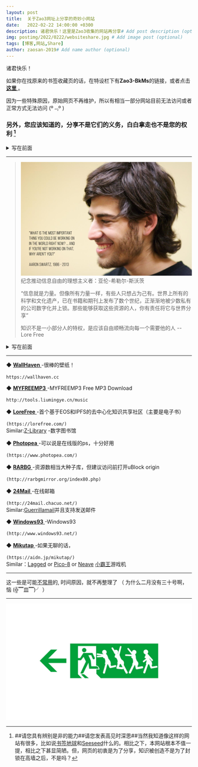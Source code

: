 ```yaml
---
layout: post
title:  关于Zao3网址上分享的奇妙小网站
date:   2022-02-22 14:00:00 +0300
description: 诸君快乐！这里是Zao3收集的网站再分享# Add post description (optional)
img: postimg/2022/0222/websiteshare.jpg # Add image post (optional)
tags: [博客,网站,Share]
author: zaosan-2019# Add name author (optional)
---
```

诸君快乐！

如果你在找原来的书签收藏页的话，在特设栏下有**Zao3-BkMs**的链接，或者点击[ **这里** ](https://zaosan.rthe.xyz)。  

因为一些特殊原因，原始网页不再维护，所以有相当一部分网站目前无法访问或者正常方式无法访问 \(º﹃º )  

### 另外，您应该知道的，分享不是它们的义务，白白拿走也不是您的权利 [^before]



<details><summary>写在前面</summary>
<p>

## 请您具有辨别是非的能力 ##
## 请您发表高见时深思 ##
## 请您具有辨别是非的能力 ##
## 请您发表高见时深思 ##
## 请您具有辨别是非的能力 ##
## 请您发表高见时深思 ##

当然我知道像这样的网站有很多，比如说  

  [ 书签地球 ](https://www.bookmarkearth.com/)  

  [ Seeseed ](https://www.seeseed.com/)  什么的。  

  相比之下，本网站根本不值一提，相比之下甚显简陋。

  但，网页的初衷是为了分享，知识被创造不是为了封锁在高墙之后，不是吗？
  
  任何孔洞都可以透过光。  
  
</p>
</details>


***


>  
>  
>![sharewith](/assets/img/postimg/2022/0222/sharewith.jpeg)
>纪念推动信息自由的理想主义者：亚伦-希勒尔-斯沃茨
>
>“信息就是力量。但像所有力量一样，有些人只想占为己有。世界上所有的科学和文化遗产，已在书籍和期刊上发布了数个世纪，正渐渐地被少数私有的公司数字化并上锁。那些能够获取这些资源的人，你有责任将它与世界分享”
>
>知识不是一小部分人的特权，是应该自由顺畅流向每一个需要他的人  --Lore Free
>  
>  

  
<details><summary>写在前面</summary>
<p>

导向的某些网站可能有较多的广告，您可以试着在浏览器里添加一些插件来获取最佳体验，这里推荐uBlock origin，

</p>
</details>
  
***
  
  



 ◆ [ **WallHaven** ](https://wallhaven.cc) -很棒的壁纸！

 `https://wallhaven.cc`  
  
  
 ◆ [ **MYFREEMP3** ](https://tools.liumingye.cn/music) -MYFREEMP3 Free MP3 Download

 `http://tools.liumingye.cn/music`  
  
  
 ◆ [ **LoreFree** ](https://lorefree.com/) -首个基于EOS和IPFS的去中心化知识共享社区（主要是电子书）  
 
 `(https://lorefree.com/)`  
 Similar:[Z-Library](https://zh.b-ok.com/) -数字图书馆
  
  
 ◆ [ **Photopea** ](https://www.photopea.com/) -可以说是在线版的ps，十分好用  
 
 `(https://www.photopea.com/)`  
  
  
 ◆ [ **RARBG** ](http://rarbgmirror.org/index80.php) -资源数相当大种子库，但建议访问前打开uBlock origin  
 
 `(http://rarbgmirror.org/index80.php)`  
  
  
 ◆ [ **24Mail** ](http://24mail.chacuo.net/) -在线邮箱  
 
 `(http://24mail.chacuo.net/)`  
 Similar:[Guerrillamail](https://www.guerrillamail.com/zh/)并且支持发送邮件 
  
  
 ◆ [ **Windows93** ](http://www.windows93.net/) -Windows93  
 
 `(http://www.windows93.net/)`  
  
  
 ◆ [ **Mikutap** ](https://aidn.jp/mikutap/) -如果无聊的话，  
 
 `(https://aidn.jp/mikutap/)`  
 Similar：[Lagged](https://lagged.com/) or [Pico-8](https://www.lexaloffle.com/pico-8.php) or [Neave](https://neave.com/)  [小霸王](https://www.yikm.net/)游戏机




<!--
 > ◆ [ *你在找什么呢？* ]() -  
 > 
 > ``  
 >
 >
-->

***

这一些是可能[不常用]({{site.baseurl}}/bookmarks)的, 时间原因，就不再整理了 （ 为什么二月没有三十号啊，恼 (╬▔皿▔)╯ ）



[^before]: ##请您具有辨别是非的能力##请您发表高见时深思##当然我知道像这样的网站有很多，比如说[书签地球](https://www.bookmarkearth.com/)和[Seeseed](https://www.seeseed.com/)什么的。相比之下，本网站根本不值一提，相比之下甚显简陋。但，网页的初衷是为了分享，知识被创造不是为了封锁在高墙之后，不是吗？


***

![termux](/assets/img/postimg/2022/0222/websitesharefooter.jpg)
